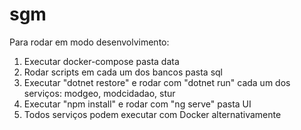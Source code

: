 # sgm

Para rodar em modo desenvolvimento:
1. Executar docker-compose pasta data
2. Rodar scripts em cada um dos bancos pasta sql
3. Executar "dotnet restore" e rodar com "dotnet run" cada um dos serviços: modgeo, modcidadao, stur
4. Executar "npm install" e rodar com "ng serve" pasta UI
5. Todos serviços podem executar com Docker alternativamente